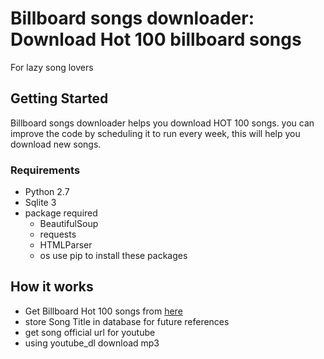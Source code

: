 # Billboard songs downloader: Download Hot 100 billboard songs
For lazy song lovers

## Getting Started

Billboard songs downloader helps you download HOT 100 songs.
you can improve the code by scheduling it to run every week, this will help you download new songs.

### Requirements
* Python 2.7
* Sqlite 3
* package required
  * BeautifulSoup
  * requests
  * HTMLParser
  * os
use pip to install these packages

## How it works
* Get Billboard Hot 100 songs from [here](http://www.billboard.com/charts/hot-100)
* store Song Title in database for future references
* get song official url for youtube
* using youtube_dl download mp3